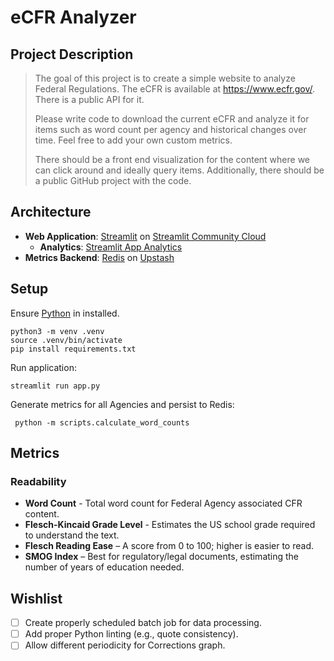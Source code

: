 # eCFR Analyzer

## Project Description

> The goal of this project is to create a simple website to analyze Federal Regulations.
> The eCFR is available at https://www.ecfr.gov/. There is a public API for it.
>
> Please write code to download the current eCFR and analyze it for items such as word count per agency and historical
> changes over time.
> Feel free to add your own custom metrics.
>
> There should be a front end visualization for the content where we can click around and ideally query items.
> Additionally, there should be a public GitHub project with the code.

## Architecture

- **Web Application**: [Streamlit](https://github.com/streamlit/streamlit)
  on [Streamlit Community Cloud](https://streamlit.io/cloud)
  - **Analytics**: [Streamlit App Analytics](https://docs.streamlit.io/deploy/streamlit-community-cloud/manage-your-app/app-analytics)
- **Metrics Backend**: [Redis](https://redis.io/) on [Upstash](https://upstash.com/)

## Setup

Ensure [Python](https://www.python.org/downloads/) in installed.

```shell
python3 -m venv .venv
source .venv/bin/activate
pip install requirements.txt
```

Run application:

```
streamlit run app.py
```

Generate metrics for all Agencies and persist to Redis:

```shell
 python -m scripts.calculate_word_counts
```

## Metrics

### Readability
- **Word Count** - Total word count for Federal Agency associated CFR content. 
- **Flesch-Kincaid Grade Level** - Estimates the US school grade required to understand the text.
- **Flesch Reading Ease** – A score from 0 to 100; higher is easier to read.
- **SMOG Index** – Best for regulatory/legal documents, estimating the number of years of education needed.

## Wishlist

- [ ] Create properly scheduled batch job for data processing.
- [ ] Add proper Python linting (e.g., quote consistency).
- [ ] Allow different periodicity for Corrections graph.